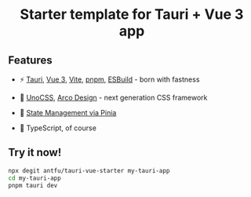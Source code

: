 <h1 align='center'>
    <b>Starter template for Tauri + Vue 3 app</b>
</h1>

## Features

- ⚡️ [Tauri](https://tauri.app/), [Vue 3](https://github.com/vuejs/core), [Vite](https://github.com/vitejs/vite), [pnpm](https://pnpm.io/), [ESBuild](https://github.com/evanw/esbuild) - born with fastness

- 🎨 [UnoCSS](https://github.com/antfu/unocss), [Arco Design](https://arco.design/vue) - next generation CSS framework

- 🍍 [State Management via Pinia](https://pinia.vuejs.org/)

- 🦾 TypeScript, of course

## Try it now!

```bash
npx degit antfu/tauri-vue-starter my-tauri-app
cd my-tauri-app
pnpm tauri dev
```
